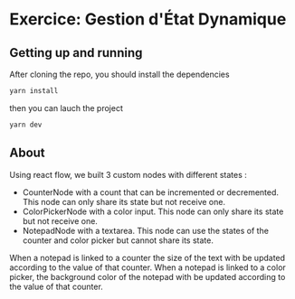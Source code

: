 # Exercice: Gestion d'État Dynamique

## Getting up and running

After cloning the repo, you should install the dependencies

```bash
yarn install
```

then you can lauch the project

```bash
yarn dev
```

## About

Using react flow, we built 3 custom nodes with different states :

- CounterNode with a count that can be incremented or decremented. This node can only share its state but not receive one.
- ColorPickerNode with a color input. This node can only share its state but not receive one.
- NotepadNode with a textarea. This node can use the states of the counter and color picker but cannot share its state.

When a notepad is linked to a counter the size of the text with be updated according to the value of that counter.
When a notepad is linked to a color picker, the background color of the notepad with be updated according to the value of that counter.
